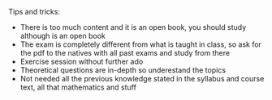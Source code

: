 Tips and tricks:
- There is too much content and it is an open book, you should study although is an open book
- The exam is completely different from what is taught in class, so ask for the pdf to the natives with all past exams and study from there
- Exercise session without further ado
- Theoretical questions are in-depth so underestand the topics
- Not needed all the previous knowledge stated in the syllabus and course text, all that mathematics and stuff